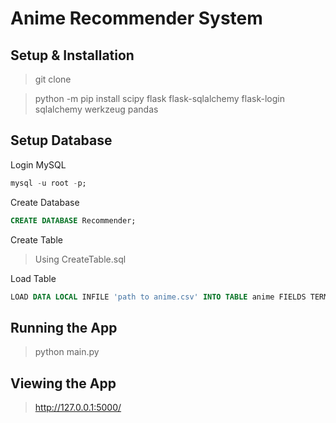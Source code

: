 # Anime Recommender System

<h2> Setup & Installation </h2>

> git clone <repo-url>

> python -m pip install scipy flask flask-sqlalchemy flask-login sqlalchemy werkzeug pandas 

<h2> Setup Database </h2>
  
Login MySQL 
```sql
mysql -u root -p;
```
  
Create Database
```sql
CREATE DATABASE Recommender;  
```  
  
Create Table
> Using CreateTable.sql
  
Load Table
```sql
LOAD DATA LOCAL INFILE 'path to anime.csv' INTO TABLE anime FIELDS TERMINATED BY ',' IGNORE 1 LINES;
```

<h2> Running the App </h2>
  
> python main.py

<h2> Viewing the App </h2>

> http://127.0.0.1:5000/
